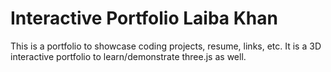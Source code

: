 # Interactive Portfolio Laiba Khan
 This is a portfolio to showcase coding projects, resume, links, etc. It is a 3D interactive portfolio to learn/demonstrate three.js as well.
